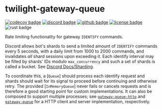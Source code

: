 # twilight-gateway-queue

[![codecov badge][]][codecov link] [![discord badge][]][discord link] [![github badge][]][github link] [![license badge][]][license link] ![rust badge]

Rate limiting functionality for gateway `IDENTIFY` commands.

Discord allows bot's shards to send a limited amount of `IDENTIFY` commands
every 5 seconds, with a daily limit from 1000 to 2000 commands, and invalidates
*all* shard sessions upon exceeding it. Each identify interval may be filled by
shards' IDs modulo `max_concurrency` and such a set of shards is called a
bucket. See [Discord Docs/Sharding].

To coordinate this, a [`Queue`] should process each identify request and shards
should wait for its signal to proceed before continuing and otherwise retry. The
provided [`InMemoryQueue`] never fails or cancels requests and is therefore a
good starting point for custom implementations. It can also be composed to
support multiple processes; see [`gateway-queue-http`] and [`gateway-queue`] for
a HTTP client and server implementation, respectively.

[codecov badge]: https://img.shields.io/codecov/c/gh/twilight-rs/twilight?logo=codecov&style=for-the-badge&token=E9ERLJL0L2
[codecov link]: https://app.codecov.io/gh/twilight-rs/twilight/
[discord badge]: https://img.shields.io/discord/745809834183753828?color=%237289DA&label=discord%20server&logo=discord&style=for-the-badge
[Discord Docs/Sharding]: https://discord.com/developers/docs/topics/gateway#sharding
[discord link]: https://discord.gg/twilight-rs
[`gateway-queue`]: https://github.com/twilight-rs/gateway-queue
[`gateway-queue-http`]: https://github.com/twilight-rs/twilight/blob/main/examples/gateway-queue-http.rs
[github badge]: https://img.shields.io/badge/github-twilight-6f42c1.svg?style=for-the-badge&logo=github
[github link]: https://github.com/twilight-rs/twilight
[license badge]: https://img.shields.io/badge/license-ISC-blue.svg?style=for-the-badge&logo=pastebin
[license link]: https://github.com/twilight-rs/twilight/blob/main/LICENSE.md
[rust badge]: https://img.shields.io/badge/rust-1.67+-93450a.svg?style=for-the-badge&logo=rust
